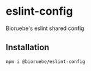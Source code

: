 # eslint-config
Bioruebe's eslint shared config

## Installation

```bash
npm i @bioruebe/eslint-config
```

